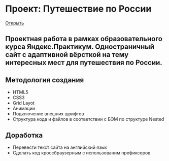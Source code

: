 # Проект: Путешествие по России
[Открыть](https://edmik77.github.io/russian-travel/)

## Проектная работа в рамках образовательного курса Яндекс.Практикум. Одностраничный сайт с адаптивной вёрсткой на тему интересных мест для путешествия по России.

## Методология создания
 - HTML5
 - CSS3
 - Grid Layot
 - Анимации
 - Подключение внешних шрифтов
 - Структура кода и файлов в соответствии с БЭМ по структуре Nested

 ## Доработка
 - Перевести текст сайта на английский язык
 - Сделать код кроссбраузерным с использованим префиксеров
